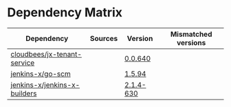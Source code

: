 # Dependency Matrix

Dependency | Sources | Version | Mismatched versions
---------- | ------- | ------- | -------------------
[cloudbees/jx-tenant-service](https://github.com/cloudbees/jx-tenant-service) |  | [0.0.640](https://github.com/cloudbees/jx-tenant-service/releases/tag/v0.0.640) | 
[jenkins-x/go-scm](https://github.com/jenkins-x/go-scm) |  | [1.5.94]() | 
[jenkins-x/jenkins-x-builders](https://github.com/jenkins-x/jenkins-x-builders) |  | [2.1.4-630]() | 
